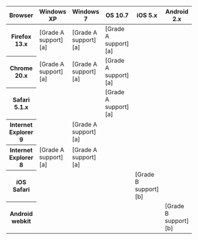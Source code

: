 
<table>
	<thead>
		<tr>
			<th scope="col">Browser</th>
			<th scope="col">Windows XP </th>
			<th scope="col">Windows 7</th>
			<th scope="col">OS 10.7</th>
			<th scope="col">iOS 5.x</th>
			<th scope="col">Android 2.x</th>
		</tr>
	</thead>
	<tbody>
		<tr>
			<th scope="row">Firefox 13.x</th>
			<td>[Grade A support][a]</td>
			<td>[Grade A support][a]</td>
			<td>[Grade A support][a]</td>
			<td></td>
			<td></td>
		</tr>
		<tr>
			<th scope="row">Chrome 20.x</th>
			<td>[Grade A support][a]</td>
			<td>[Grade A support][a]</td>
			<td>[Grade A support][a]</td>
			<td></td>
			<td></td>
		</tr>
		<tr>
			<th scope="row">Safari 5.1.x</th>
			<td></td>
			<td></td>
			<td>[Grade A support][a]</td>
			<td></td>
			<td></td>
		</tr>
		<tr>
			<th scope="row">Internet Explorer 9</th>
			<td></td>
			<td>[Grade A support][a]</td>
			<td></td>
			<td></td>
			<td></td>
		</tr>
		<tr>
			<th scope="row">Internet Explorer 8</th>
			<td>[Grade A support][a]</td>
			<td>[Grade A support][a]</td>
			<td></td>
			<td></td>
			<td></td>
		</tr>
		<tr>
			<th scope="row">iOS Safari</th>
			<td></td>
			<td></td>
			<td></td>
			<td>[Grade B support][b]</td>
			<td></td>
		</tr>
		<tr>
			<th scope="row">Android webkit</th>
			<td></td>
			<td></td>
			<td></td>
			<td></td>
			<td>[Grade B support][b]</td>
		</tr>
	</tbody>
</table>
 